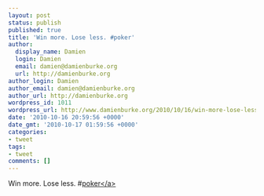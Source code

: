 ```yaml
---
layout: post
status: publish
published: true
title: 'Win more. Lose less. #poker'
author:
  display_name: Damien
  login: Damien
  email: damien@damienburke.org
  url: http://damienburke.org
author_login: Damien
author_email: damien@damienburke.org
author_url: http://damienburke.org
wordpress_id: 1011
wordpress_url: http://www.damienburke.org/2010/10/16/win-more-lose-less-poker/
date: '2010-10-16 20:59:56 +0000'
date_gmt: '2010-10-17 01:59:56 +0000'
categories:
- tweet
tags:
- tweet
comments: []
---
```

<p>Win more. Lose less. #<a href="http:&#47;&#47;search.twitter.com&#47;search?q=%23poker" class="aktt_hashtag">poker<&#47;a></p>
